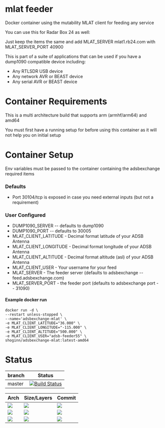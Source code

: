 # mlat feeder
Docker container using the mutability MLAT client for feeding any service

You can use this for Radar Box 24 as well:

Just keep the items the same and add MLAT_SERVER mlat1.rb24.com with MLAT_SERVER_PORT 40900

This is part of a suite of applications that can be used if you have a dump1090 compatible device including:
* Any RTLSDR USB device
* Any network AVR or BEAST device
* Any serial AVR or BEAST device

# Container Requirements

This is a multi architecture build that supports arm (armhf/arm64) and amd64

You must first have a running setup for before using this container as it will not help you on initial setup

# Container Setup

Env variables must be passed to the container containing the adsbexchange required items

### Defaults
* Port 30104/tcp is exposed in case you need external inputs (but not a requirement)


### User Configured
* DUMP1090_SERVER -- defaults to dump1090 
* DUMP1090_PORT -- defaults to 30005
* MLAT_CLIENT_LATITUDE - Decimal format latitude of your ADSB Antenna
* MLAT_CLIENT_LONGITUDE - Decimal format longitude of your ADSB Antenna
* MLAT_CLIENT_ALTITUDE - Decimal format altitude (asl) of your ADSB Antenna
* MLAT_CLIENT_USER - Your username for your feed 
* MLAT_SERVER - The feeder server (defaults to adsbexchange -- feed.adsbexchange.com)
* MLAT_SERVER_PORT - the feeder port  (defaults to adsbexchange port -- 31090)

#### Example docker run

```
docker run -d \
--restart unless-stopped \
--name='adsbexchange-mlat' \
-e MLAT_CLIENT_LATITUDE="36.000" \
-e MLAT_CLIENT_LONGITUDE="-115.000" \
-e MLAT_CLIENT_ALTITUDE="500.000" \
-e MLAT_CLIENT_USER="adsb-feeder55" \
shoginn/adsbexchange-mlat:latest-amd64

```
# Status
| branch | Status |
|--------|--------|
| master | [![Build Status](https://travis-ci.org/ShoGinn/adsbexchange-mlat.svg?branch=master)](https://travis-ci.org/ShoGinn/adsbexchange-mlat) |

| Arch | Size/Layers | Commit |
|------|-------------|--------|
[![](https://images.microbadger.com/badges/version/shoginn/adsbexchange-mlat:latest-arm.svg)](https://microbadger.com/images/shoginn/adsbexchange-mlat:latest-arm "Get your own version badge on microbadger.com") | [![](https://images.microbadger.com/badges/image/shoginn/adsbexchange-mlat:latest-arm.svg)](https://microbadger.com/images/shoginn/adsbexchange-mlat:latest-arm "Get your own image badge on microbadger.com") | [![](https://images.microbadger.com/badges/commit/shoginn/adsbexchange-mlat:latest-arm.svg)](https://microbadger.com/images/shoginn/adsbexchange-mlat:latest-arm "Get your own commit badge on microbadger.com")
[![](https://images.microbadger.com/badges/version/shoginn/adsbexchange-mlat:latest-arm64.svg)](https://microbadger.com/images/shoginn/adsbexchange-mlat:latest-arm64 "Get your own version badge on microbadger.com") | [![](https://images.microbadger.com/badges/image/shoginn/adsbexchange-mlat:latest-arm64.svg)](https://microbadger.com/images/shoginn/adsbexchange-mlat:latest-arm64 "Get your own image badge on microbadger.com") | [![](https://images.microbadger.com/badges/commit/shoginn/adsbexchange-mlat:latest-arm64.svg)](https://microbadger.com/images/shoginn/adsbexchange-mlat:latest-arm64 "Get your own commit badge on microbadger.com")
[![](https://images.microbadger.com/badges/version/shoginn/adsbexchange-mlat:latest-amd64.svg)](https://microbadger.com/images/shoginn/adsbexchange-mlat:latest-amd64 "Get your own version badge on microbadger.com") | [![](https://images.microbadger.com/badges/image/shoginn/adsbexchange-mlat:latest-amd64.svg)](https://microbadger.com/images/shoginn/adsbexchange-mlat:latest-amd64 "Get your own image badge on microbadger.com") | [![](https://images.microbadger.com/badges/commit/shoginn/adsbexchange-mlat:latest-amd64.svg)](https://microbadger.com/images/shoginn/adsbexchange-mlat:latest-amd64 "Get your own commit badge on microbadger.com")

